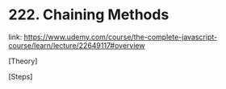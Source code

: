 # 222. Chaining Methods

link: https://www.udemy.com/course/the-complete-javascript-course/learn/lecture/22649117#overview

[Theory]







[Steps]

